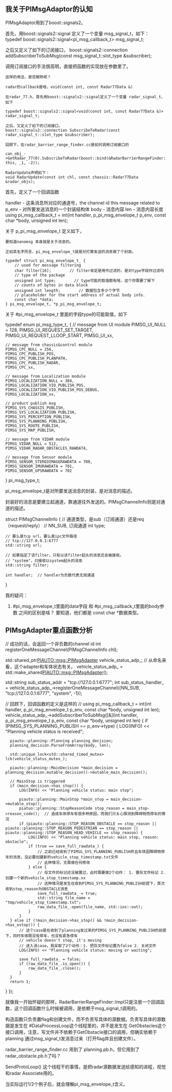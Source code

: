 
## 我关于PIMsgAdaptor的认知

PIMsgAdaptor用到了boost::signals2。

首先，用boost::signals2::signal 定义了一个变量 msg_signal_t，如下：
typedef boost::signals2::signal<pi_msg_callback_t> msg_signal_t;

之后又定义了如下的订阅接口，
boost::signals2::connection addSubscriberToSubMsg(const msg_signal_t::slot_type &subscriber);

调用订阅接口的手法很高明，直接把函数的实现放在参数里了。

```
这样的用法，是否眼熟呢？

radar的callback是啥，void(const int, const Radar77Data &)

在radar_77.h，首先用boost::signals2::signal定义了一个变量 radar_signal_t，如下

typedef boost::signals2::signal<void(const int, const Radar77Data &)> radar_signal_t;

之后，又定义了如下的订阅接口，
boost::signals2::connection SubscribeToRadar(const radar_signal_t::slot_type &subscriber);

回顾下，在radar_barrier_range_finder.cc是如何调用订阅接口的

can_obj_->GetRadar_77(0).SubscribeToRadar(boost::bind(&RadarBarrierRangeFinder::Impl::RadarUpdate, this, _1, -2));

RadarUpdate声明如下：
void RadarUpdate(const int chl, const chassis::Radar77Data &radar_objs);
```




首先，定义了一个回调函数

handler - 这条消息所对应的通道号，the channel id this message related to
p_env - 对所要发送消息的一个封装结构体
body - 消息内容
len - 消息内容长度
using pi_msg_callback_t = int(int handler, p_pi_msg_envelope_t p_env, const char *body, unsigned int len);

关于 p_pi_msg_envelope_t 定义如下，

```
要知道nanomsg 本身就是关于消息的。

正如其名字所言，pi_msg_envelope_t就是对打算发送的消息做了个封装。

typedef struct pi_msg_envelope_t_ {
    // used for message filtering
    char filter[16];        // filter肯定是用作过滤的，是对type字段作过滤吗
    // type of the package
    unsigned int type;        // type可能的取值都有啥，这个你需要了解下
    // counts of bytes in data block
    unsigned int length;        // 数据包含多少个字节
    // placeholder for the start address of actual body info.
    const char *data;
} pi_msg_envelope_t, *p_pi_msg_envelope_t;
```

关于 #pi_msg_envelope_t 里面的字段type的可能取值，如下

typedef enum pi_msg_type_t_ {
    // message from UI module
    PIMSG_UI_NULL = 128,
    PIMSG_UI_REQUEST_SET_TARGET,
    PIMSG_UI_REQUEST_LLOOP_START,
    PIMSG_UI_xx,

    // message from chassis&control module
    PIMSG_CPC_NULL = 256,
    PIMSG_CPC_PUBLISH_POS,
    PIMSG_CPC_PUBLISH_PLANPATH,
    PIMSG_CPC_PUBLISH_RADAR,
    PIMSG_CPC_xx,

    // message from Localization module
    PIMSG_LOCALIZATION_NULL = 384,
    PIMSG_LOCALIZATION_VIO_PUBLISH_POS,
    PIMSG_LOCALIZATION_VIO_PUBLISH_POS_DEBUG,
    PIMSG_LOCALIZATION_xx,

    // product publish msg
    PIMSG_SYS_CHASSIS_PUBLISH,
    PIMSG_SYS_LOCALIZATION_PUBLISH,
    PIMSG_SYS_PERCEPTION_PUBLISH,
    PIMSG_SYS_PLANNING_PUBLISH,
    PIMSG_SYS_ROUTE_PUBLISH,
    PIMSG_SYS_MAP_PUBLISH,

    // message from VIDAR module
    PIMSG_VIDAR_NULL = 512,
    PIMSG_VIDAR_RADAR_OBSTACLES_RAWDATA,

    // message from Sensor module
    PIMSG_SENSOR_STEREOIMAGERAWDATA = 700,
    PIMSG_SENSOR_IMURAWDATA = 701,
    PIMSG_SENSOR_GPSRAWDATA = 702
} pi_msg_type_t;

pi_msg_envelope_t是对所要发送消息的封装，是对消息的描述。

封装好的消息是要建立起通道，靠通道往外发送的。PIMsgChannelInfo则是对通道的描述。

struct PIMsgChannelInfo {
    // 通道类型，是sub（订阅通道）还是req（request/reply）
    // NN_SUB, 订阅通道
    int type;

    // 要么是tcp url，要么是ipc文件路径
    // tcp://127.0.0.1:6777
    std::string url;

    // 如果指定了该filter，只有以该filter起头的消息还会被接收。
    // "system"，只接收以system起头的消息
    std::string filter;

    int handler;  // handler为负数代表无效通道
}






我的疑问：
1. #pi_msg_envelope_t里面的data字段 和 #pi_msg_callback_t里面的body参数 之间的区别是啥？
    要知道，他们都是 const char *数据类型。


## PIMsgAdapter重点函数分析

// 成功的话，会返回一个非负数的channel id
int registerOneMessageChannel(PIMsgChannelInfo chl);



std::shared_ptr<PIAUTO::msg::PIMsgAdapter> vehicle_status_adp_;    // 从命名来看，这个adapter和车体状态有关。
vehicle_status_adp_ = std::make_shared<PIAUTO::msg::PIMsgAdapter>();

std::string sub_status_addr = "tcp://127.0.0.1:6777";
int sub_status_handler_ = vehicle_status_adp_->registerOneMessageChannel({NN_SUB, "tcp://127.0.0.1:6777", "system", -1});

// 回顾下，回调函数的定义是这样的
// using pi_msg_callback_t = int(int handler, p_pi_msg_envelope_t p_env, const char *body, unsigned int len);
vehicle_status_adp_->addSubscriberToSubMsg([&](int handler, p_pi_msg_envelope_t p_env, const char *body, unsigned int len) {
  if (PIMSG_SYS_PLANNING_PUBLISH == p_env->type) {
      LOG(INFO) << "Planning vehicle status is received";

      piauto::planning::Planning planning_decision;
      planning_decision.ParseFromArray(body, len);

      std::unique_lock<std::shared_timed_mutex> lck(vehicle_status_mutex_);

      piauto::planning::MainDecision *main_decision = planning_decision.mutable_decision()->mutable_main_decision();

      // MainStop is triggered
      if (main_decision->has_stop()) {
          LOG(INFO) << "Planning vehicle status: main stop";

          piauto::planning::MainStop *main_stop = main_decision->mutable_stop();
          piatuo::planning::StopReasonCode stop_reason = main_stop->reason_code();  // 造成车体停车有很多种原因，而我们只关心探测到障碍物而停车的情况
          if (piauto::planning::STOP_REASON_OBSTACLE == stop_reason || piauto::planning::STOP_REASON_PEDESTRIAN == stop_reason || piauto::planning::STOP_REASON_HEAD_VEHICLE == stop_reason) {
              LOG(INFO) << "Planning vehicle status: main stop, reason: obstacle";
              if (true == save_full_rawdata_) {
                  // 之前已经收到了PIMSG_SYS_PLANNING_PUBLISH并且车体因障碍物停车的消息，没必要创建新的vehicle_stop_timestamp.txt文件
                  // 此种情况，无需做任何修改
              } else {
                  // 存文件的标记还没被置过，此时需要做2个动作： 1. 置存文件标记 2. 创建一个新的vehicle_stop_timestamp.xx
                  // 这种情况是发生在收到PIMSG_SYS_PLANNING_PUBLISH前提下，首次收到stop_reason为OBSTACLE消息
                  save_full_rawdata_ = true;
                  std::string file_name = "tmp/vehicle_stop_timestamp.txt";
                  raw_data_file_.open(file_name, std::ios::out);
              }
          }
      } else if (!main_decision->has_stop() && !main_decision->has_estop()) {
          // 这个case是在收到了planning发过来的PIMSG_SYS_PLANNING_PUBLISH的前提下，同时车体既没有停车，也没有紧急停车
          // vehicle doesn't stop, it's moving
          // 进入该case，我采取了2个动作：1. 把存文件标记置为false 2. 关闭文件
          LOG(INFO) << "Planning vehicle status: moving or waiting";

          save_full_rawdata_ = false;
          if (raw_data_file_.is_open()) {
              raw_data_file_.close();
          }
      }
      return 1;
  }
});

就像我一开始怀疑的那样，RadarBarrierRangeFinder::Impl只是注册一个回调函数，这个回调函数什么时候被调用，是依赖于msg_signal_t调用的。

构造函数只负责置flag和创建文件，而不负责写具体的源数据。负责写具体的源数据是发生在 #DataProcessLoop这个线程里的，并不是发生在 GetObstacles这个接口调用，注意，写文件并不依赖于GetObstacle接口的调用，但确实依赖于planning 通过msg_signal_t发消息过来（打开flag并且创建文件）。

radar_barrier_range_finder.cc 用到了 planning.pb.h，但它用到了 radar_obstacle.pb.h了吗？


SendProtoLoop() 这个线程干的事情，是把radar源数据发送给感知的进程，视觉和radar Associate用的。

当实际运行1/2个例子后，就会理解pi_msg_envelope_t含义。